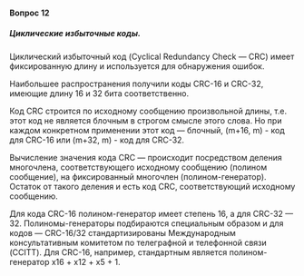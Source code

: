 #### Вопрос 12

##### Циклические избыточные коды.

Циклический избыточный код (Cyclical Redundancy Check — CRC) имеет фиксированную длину и используется для обнаружения ошибок.

Наибольшее распространения получили коды CRC-16 и CRC-32, имеющие длину 16 и 32 бита соответственно.

Код CRC строится по исходному сообщению произвольной длины, т.е. этот код не является блочным в строгом смысле этого слова. Но при каждом конкретном применении этот код — блочный, (m+16, m) - код для CRC-16 или (m+32, m) - код для CRC-32.

Вычисление значения кода CRC — происходит посредством деления многочлена, соответствующего исходному сообщению (полином сообщение), на фиксированный многочлен (полином-генератор). Остаток от такого деления и есть код CRC, соответствующий исходному сообщению.

Для кода CRC-16 полином-генератор имеет степень 16, а для CRC-32 — 32. Полиномы-генераторы подбираются специальным образом и для кодов — CRC-16/32 стандартизированы Международным консультативным комитетом по телеграфной и телефонной связи (CCITT). Для CRC-16, например, стандартным является полином-генератор х16 + х12 + х5 + 1. 